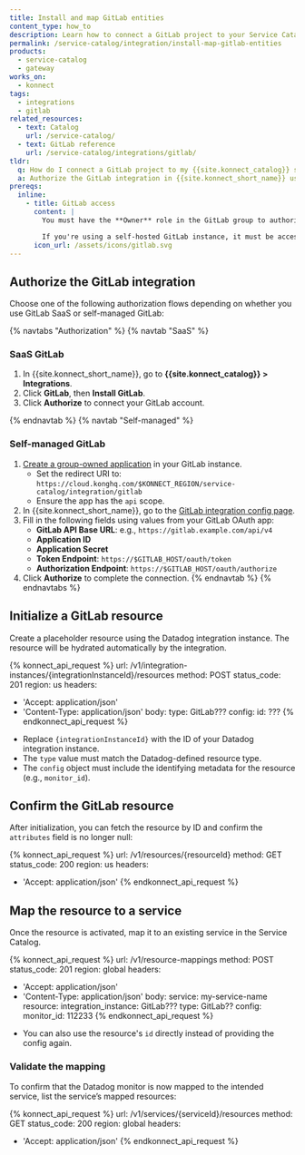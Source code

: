 ```yaml
---
title: Install and map GitLab entities
content_type: how_to
description: Learn how to connect a GitLab project to your Service Catalog service in {{site.konnect_short_name}}.
permalink: /service-catalog/integration/install-map-gitlab-entities
products:
  - service-catalog
  - gateway
works_on:
  - konnect
tags:
  - integrations
  - gitlab
related_resources:
  - text: Catalog
    url: /service-catalog/
  - text: GitLab reference
    url: /service-catalog/integrations/gitlab/
tldr:
  q: How do I connect a GitLab project to my {{site.konnect_catalog}} service?
  a: Authorize the GitLab integration in {{site.konnect_short_name}} using either the SaaS or self-hosted setup, then link your project to display metadata and enable event tracking.
prereqs:
  inline:
    - title: GitLab access
      content: |
        You must have the **Owner** role in the GitLab group to authorize the integration. Only [GitLab.com subscriptions](https://docs.gitlab.com/ee/subscriptions/gitlab_com/) are currently supported.

        If you're using a self-hosted GitLab instance, it must be accessible from the public internet or is otherwise reachable by {{site.konnect_short_name}}.
      icon_url: /assets/icons/gitlab.svg
---
```


## Authorize the GitLab integration

Choose one of the following authorization flows depending on whether you use GitLab SaaS or self-managed GitLab:

{% navtabs "Authorization" %}
{% navtab "SaaS" %}
### SaaS GitLab

1. In {{site.konnect_short_name}}, go to **{{site.konnect_catalog}} > Integrations**.
2. Click **GitLab**, then **Install GitLab**.
3. Click **Authorize** to connect your GitLab account.

{% endnavtab %}
{% navtab "Self-managed" %}
### Self-managed GitLab

1. [Create a group-owned application](https://docs.gitlab.com/integrations/oauth_provider/) in your GitLab instance.
   - Set the redirect URI to:  
     `https://cloud.konghq.com/$KONNECT_REGION/service-catalog/integration/gitlab`
   - Ensure the app has the `api` scope.
2. In {{site.konnect_short_name}}, go to the [GitLab integration config page](https://cloud.konghq.com/service-catalog/integrations/gitlab/configuration).
3. Fill in the following fields using values from your GitLab OAuth app:
   - **GitLab API Base URL**: e.g., `https://gitlab.example.com/api/v4`
   - **Application ID**
   - **Application Secret**
   - **Token Endpoint**: `https://$GITLAB_HOST/oauth/token`
   - **Authorization Endpoint**: `https://$GITLAB_HOST/oauth/authorize`
4. Click **Authorize** to complete the connection.
{% endnavtab %}
{% endnavtabs %}

## Initialize a GitLab resource

Create a placeholder resource using the Datadog integration instance. The resource will be hydrated automatically by the integration.

<!--vale off-->
{% konnect_api_request %}
url: /v1/integration-instances/{integrationInstanceId}/resources
method: POST
status_code: 201
region: us
headers:
  - 'Accept: application/json'
  - 'Content-Type: application/json'
body:
  type: GitLab???
  config:
    id: ???
{% endkonnect_api_request %}
<!--vale on-->

* Replace `{integrationInstanceId}` with the ID of your Datadog integration instance.
* The `type` value must match the Datadog-defined resource type.
* The `config` object must include the identifying metadata for the resource (e.g., `monitor_id`).

## Confirm the GitLab resource

After initialization, you can fetch the resource by ID and confirm the `attributes` field is no longer null:

<!--vale off-->
{% konnect_api_request %}
url: /v1/resources/{resourceId}
method: GET
status_code: 200
region: us
headers:
  - 'Accept: application/json'
{% endkonnect_api_request %}
<!--vale on-->

## Map the resource to a service

Once the resource is activated, map it to an existing service in the Service Catalog.

<!--vale off-->
{% konnect_api_request %}
url: /v1/resource-mappings
method: POST
status_code: 201
region: global
headers:
  - 'Accept: application/json'
  - 'Content-Type: application/json'
body:
  service: my-service-name
  resource:
    integration_instance: GitLab???
    type: GitLab??
    config:
      monitor_id: 112233
{% endkonnect_api_request %}
<!--vale on-->

* You can also use the resource's `id` directly instead of providing the config again.


### Validate the mapping

To confirm that the Datadog monitor is now mapped to the intended service, list the service’s mapped resources:

<!--vale off-->
{% konnect_api_request %}
url: /v1/services/{serviceId}/resources
method: GET
status_code: 200
region: global
headers:
  - 'Accept: application/json'
{% endkonnect_api_request %}
<!--vale on-->

